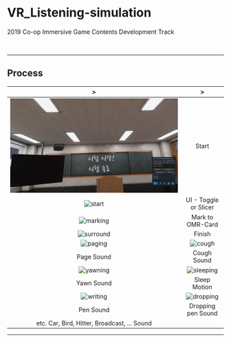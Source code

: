 # VR_Listening-simulation

2019 Co-op Immersive Game Contents Development Track

&nbsp;

---

## Process

|                      >                       |                      >                      |
| :------------------------------------------: | :-----------------------------------------: |
|    ![title](./upload/title.jpg?raw=true)     |                    Start                    |
|    ![start](./upload/start.gif?raw=true)     |            UI - Toggle or Slicer            |
|  ![marking](./upload/marking.gif?raw=true)   |              Mark to OMR-Card               |
| ![surround](./upload/surround.gif?raw=true)  |                   Finish                    |
|   ![paging](./upload/paging.gif?raw=true)    |    ![cough](./upload/cough.gif?raw=true)    |
|                  Page Sound                  |                 Cough Sound                 |
|  ![yawning](./upload/yawning.gif?raw=true)   | ![sleeping](./upload/sleeping.gif?raw=true) |
|                  Yawn Sound                  |                Sleep Motion                 |
|  ![writing](./upload/writing.gif?raw=true)   | ![dropping](./upload/dropping.gif?raw=true) |
|                  Pen Sound                   |             Dropping pen Sound              |
| etc. Car, Bird, Hitter, Broadcast, ... Sound |

---
